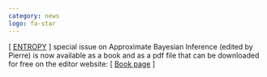```yaml
---
category: news
logo: fa-star
---
```


[ <a href="https://www.mdpi.com/journal/entropy" target="_blank">ENTROPY</a> ] special issue on Approximate Bayesian Inference (edited by Pierre) is now available as a book and as a pdf file that can be downloaded for free on the editor website: [ <a href="https://www.mdpi.com/books/pdfview/book/5544" target="_blank">Book page</a> ]
